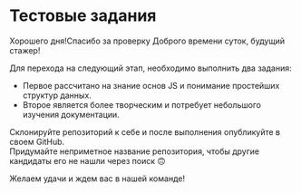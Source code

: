 # Тестовые задания
Хорошего дня!Спасибо за проверку
Доброго времени суток, будущий стажер!  

Для перехода на следующий этап, необходимо выполнить два задания:

* Первое рассчитано на знание основ JS и понимание простейших структур данных.  
* Второе является более творческим и потребует небольшого изучения документации.  

Склонируйте репозиторий к себе и после выполнения опубликуйте в своем GitHub.  
Придумайте неприметное название репозитория, чтобы другие кандидаты его не нашли через поиск 🙃

Желаем удачи и ждем вас в нашей команде!  
